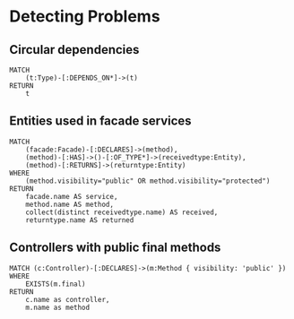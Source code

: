 # Detecting Problems

## Circular dependencies

```text
MATCH
    (t:Type)-[:DEPENDS_ON*]->(t)
RETURN
    t
```

## Entities used in facade services

```text
MATCH
	(facade:Facade)-[:DECLARES]->(method),
	(method)-[:HAS]->()-[:OF_TYPE*]->(receivedtype:Entity),
	(method)-[:RETURNS]->(returntype:Entity)
WHERE
	(method.visibility="public" OR method.visibility="protected")
RETURN
	facade.name AS service,
    method.name AS method,
    collect(distinct receivedtype.name) AS received,
    returntype.name AS returned
```

## Controllers with public final methods

```text
MATCH (c:Controller)-[:DECLARES]->(m:Method { visibility: 'public' })
WHERE
    EXISTS(m.final)
RETURN
    c.name as controller,
    m.name as method
```

